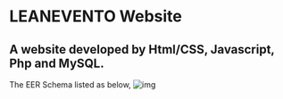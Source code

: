 # LEANEVENTO Website
## A website developed by Html/CSS, Javascript, Php and MySQL.

The EER Schema listed as below,
![img]()